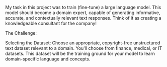 My task in this project was to train (fine-tune) a large language model. This model should become a domain expert, capable of generating informative, accurate, and contextually relevant text responses. Think of it as creating a knowledgeable consultant for the company!

The Challenge:

Selecting the Dataset: Choose an appropriate, copyright-free unstructured text dataset relevant to a domain. You'll choose from finance, medical, or IT datasets. This dataset will be the training ground for your model to learn domain-specific language and concepts.
